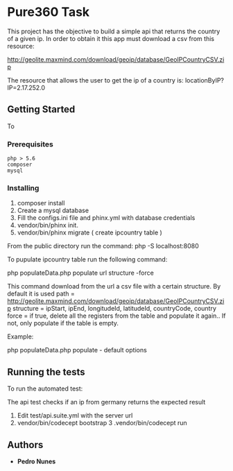 # Pure360 Task

This project has the objective to build a simple api that returns the country of a given ip. 
In order to obtain it this app must download a csv from this resource:

http://geolite.maxmind.com/download/geoip/database/GeoIPCountryCSV.zip

The resource that allows the user to get the ip of a country is:
locationByIP?IP=2.17.252.0

## Getting Started

To

### Prerequisites



```
php > 5.6
composer
mysql
```

### Installing

1. composer install
2. Create a mysql database
3. Fill the configs.ini file and phinx.yml with database credentials 
4. vendor/bin/phinx init.
5. vendor/bin/phinx migrate ( create ipcountry table )

From the public directory run the command:
php -S localhost:8080

To pupulate ipcountry table run the following command:

php populateData.php populate url structure -force

This command download from the url a csv file with a certain structure. By default it is used 
path = http://geolite.maxmind.com/download/geoip/database/GeoIPCountryCSV.zip 
structure = ipStart, ipEnd, longitudeId, latitudeId, countryCode, country
force = if true, delete all the registers from the table and populate it again.. If not, only populate if the table is empty.

Example:

php populateData.php populate - default options

## Running the tests

To run the automated test:

The api test checks if an ip from germany returns the expected result 

1. Edit test/api.suite.yml with the server url
2. vendor/bin/codecept bootstrap
3 .vendor/bin/codecept run

## Authors

* **Pedro Nunes**


